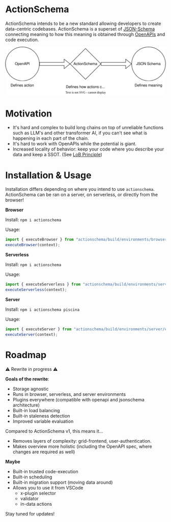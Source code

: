# ActionSchema

ActionSchema intends to be a new standard allowing developers to create data-centric codebases. ActionSchema is a superset of [JSON-Schema](https://json-schema.org) connecting meaning to how this meaning is obtained through [OpenAPIs](https://www.openapis.org/) and code execution.

![](actionschema.drawio.svg)

# Motivation

- It's hard and complex to build long chains on top of unreliable functions such as LLM's and other transformer AI, if you can't see what is happening in each part of the chain.
- It's hard to work with OpenAPIs while the potential is giant.
- Increased locality of behavior: keep your code where you describe your data and keep a SSOT. (See [LoB Principle](https://htmx.org/essays/locality-of-behaviour/))

# Installation & Usage

Installation differs depending on where you intend to use `actionschema`. ActionSchema can be ran on a server, on serverless, or directly from the browser!

**Browser**

Install: `npm i actionschema`

Usage:

```ts
import { executeBrowser } from "actionschema/build/environments/browser/executeBrowser";
executeBrowser(context);
```

**Serverless**

Install: `npm i actionschema`

Usage:

```ts
import { executeServerless } from "actionschema/build/environments/serverless/executeServerless";
executeServerless(context);
```

**Server**

Install: `npm i actionschema piscina`

Usage:

```ts
import { executeServer } from "actionschema/build/environments/server/executeServer";
executeServer(context);
```

# Roadmap

⚠️ Rewrite in progress ⚠️

**Goals of the rewrite**:

- Storage agnostic
- Runs in browser, serverless, and server environments
- Plugins everywhere (compatible with openapi and jsonschema architecture)
- Built-in load balancing
- Built-in staleness detection
- Improved variable evaluation

Compared to ActionSchema v1, this means it...

- Removes layers of complexity: grid-frontend, user-authentication.
- Makes overview more holistic (including the OpenAPI spec, where changes are required as well)

**Maybe**

- Built-in trusted code-execution
- Built-in scheduling
- Built-in migration support (moving data around)
- Allows you to use it from VSCode
  - x-plugin selector
  - validator
  - in-data actions

Stay tuned for updates!
